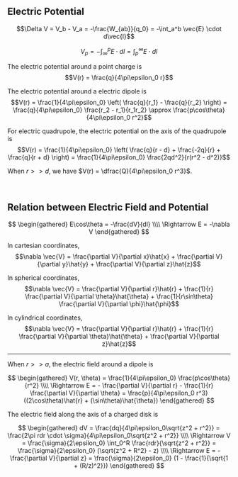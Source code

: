 
## Electric Potential
$$\Delta V = V_b - V_a = -\frac{W_{ab}}{q_0} = -\int_a^b \vec{E} \cdot d\vec{l}$$

$$V_p = -\int_{\infty}^p E \cdot dl = \int_p^{\infty} E \cdot dl$$

The electric potential around a point charge is $$V(r) = \frac{q}{4\pi\epsilon_0 r}$$

The electric potential around a electric dipole is $$V(r) = \frac{1}{4\pi\epsilon_0} \left( \frac{q}{r_1} - \frac{q}{r_2} \right) = \frac{q}{4\pi\epsilon_0} \frac{r_2 - r_1}{r_1r_2} \approx \frac{p\cos\theta}{4\pi\epsilon_0 r^2}$$

For electric quadrupole, the electric potential on the axis of the quadrupole is $$V(r) = \frac{1}{4\pi\epsilon_0} \left( \frac{q}{r - d} + \frac{-2q}{r} + \frac{q}{r + d} \right) = \frac{1}{4\pi\epsilon_0} \frac{2qd^2}{r(r^2 - d^2)}$$

When $r >> d$, we have $V(r) = \dfrac{Q}{4\pi\epsilon_0 r^3}$.





<br>

## Relation between Electric Field and Potential
$$
\begin{gathered}
  E\cos\theta = -\frac{dV}{dl} \\\\
  \Rightarrow E = -\nabla V
\end{gathered}
$$

In cartesian coordinates, $$\nabla \vec{V} = \frac{\partial V}{\partial x}\hat{x} + \frac{\partial V}{\partial y}\hat{y} + \frac{\partial V}{\partial z}\hat{z}$$

In spherical coordinates, $$\nabla \vec{V} = \frac{\partial V}{\partial r}\hat{r} + \frac{1}{r} \frac{\partial V}{\partial \theta}\hat{\theta} + \frac{1}{r\sin\theta} \frac{\partial V}{\partial \phi}\hat{\phi}$$

In cylindrical coordinates, $$\nabla \vec{V} = \frac{\partial V}{\partial r}\hat{r} + \frac{1}{r} \frac{\partial V}{\partial \theta}\hat{\theta} + \frac{\partial V}{\partial z}\hat{z}$$

---

When $r >> a$, the electric field around a dipole is

$$
\begin{gathered}
  V(r, \theta) = \frac{1}{4\pi\epsilon_0} \frac{p\cos\theta}{r^2} \\\\
  \Rightarrow E = - \frac{\partial V}{\partial r} - \frac{1}{r} \frac{\partial V}{\partial \theta} = \frac{p}{4\pi\epsilon_0 r^3}((2\cos\theta)\hat{r} + (\sin\theta)\hat{\theta})
\end{gathered}
$$

The electric field along the axis of a charged disk is

$$
\begin{gathered}
  dV = \frac{dq}{4\pi\epsilon_0\sqrt{z^2 + r^2}} = \frac{2\pi rdr \cdot \sigma}{4\pi\epsilon_0\sqrt{z^2 + r^2}} \\\\
  \Rightarrow V = \frac{\sigma}{2\epsilon_0} \int_0^R \frac{rdr}{\sqrt{z^2 + r^2}} = \frac{\sigma}{2\epsilon_0} (\sqrt{z^2 + R^2} - z) \\\\
  \Rightarrow E = - \frac{\partial V}{\partial z} = \frac{\sigma}{2\epsilon_0} (1 - \frac{1}{\sqrt{1 + (R/z)^2}})
\end{gathered}
$$

